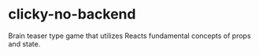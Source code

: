 # clicky-no-backend
Brain teaser type game that utilizes Reacts fundamental concepts of props and state.
